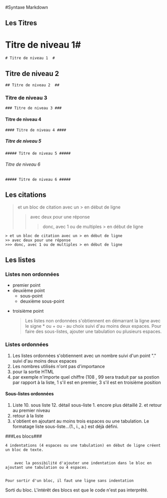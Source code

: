 #Syntaxe Markdown 

## Les Titres  ##

# Titre de niveau 1#
    # Titre de niveau 1  #

## Titre de niveau 2  ##
    ## Titre de niveau 2  ##

### Titre de niveau 3 ###
    ### Titre de niveau 3 ###

#### Titre de niveau 4 ####
    #### Titre de niveau 4 ####

##### Titre de niveau 5 #####
    ##### Titre de niveau 5 #####

###### Titre de niveau 6 ######
    ##### Titre de niveau 6 #####


## Les citations ##


> et un bloc de citation avec un > en début de ligne
>> avec deux pour une réponse
>>> donc, avec 1 ou de multiples > en début de ligne

    > et un bloc de citation avec un > en début de ligne
    >> avec deux pour une réponse
    >>> donc, avec 1 ou de multiples > en début de ligne

## Les listes ##

### Listes non ordonnées ###

*  premier point
*  deuxième point
	* sous-point
	* deuxième sous-point
+  troisième point



    >Les listes non ordonnées s'obtiennent en démarrant la ligne avec le signe * ou + ou - au choix suivi d'au moins deux espaces.
    >Pour faire des sous-listes, ajouter une tabulation ou plusieurs espaces.



### Listes ordonnées ###

1.  Les listes ordonnées s'obtiennent avec un nombre suivi d'un point "." suivi d'au moins deux espaces
2.  Les nombres utilisés n'ont pas d'importance
3.  pour la sortie HTML
4.  par exemple n'importe quel chiffre (108 , 99 sera traduit par sa postion par rapport à la liste, 1 s'il est en premier, 3 s'il est en troisième position

#### Sous-listes ordonnées ####

1.  Liste
	10.  sous liste
	12.  détail sous-liste
		1. encore plus détaillé
		2. et retour au premier niveau
2. retour à la liste 
3. s'obtient en ajoutant au moins trois espaces ou une tabulation. Le formatage liste sous-liste...(1., i., a.) est déjà défini.

###Les blocs###

    4 indentations (4 espaces ou une tabulation) en début de ligne créent un bloc de texte.
	

		avec la possibilité d'ajouter une indentation dans le bloc en ajoutant une tabulation ou 4 espaces.
    

    Pour sortir d'un bloc, il faut une ligne sans indentation

Sorti du bloc. L'intérêt des blocs est que le code n'est pas interprêté. 